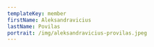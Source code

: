 ```yaml
---
templateKey: member
firstName: Aleksandravicius
lastName: Povilas
portrait: /img/aleksandravicius-provilas.jpeg
---
```

